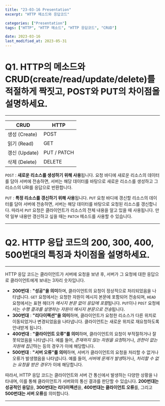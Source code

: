 ```yaml
---
title: "23-03-16 Presentation"
excerpt: "HTTP 메소드와 응답코드"

categories: ["Presentation"]
tags: ["HTTP", "HTTP 메소드", "HTTP 응답코드", "CRUD"]

date: 2023-03-16
last_modified_at: 2023-05-31
---
```


# Q1. HTTP의 메소드와 CRUD(create/read/update/delete)를 적절하게 짝짓고, POST와 PUT의 차이점을 설명하세요.

---

| CRUD          | HTTP        |
| ------------- | ----------- |
| 생성 (Create) | POST        |
| 읽기 (Read)   | GET         |
| 갱신 (Update) | PUT / PATCH |
| 삭제 (Delete) | DELETE      |

`POST` : **새로운 리소스를 생성하기 위해 사용**됩니다. 요청 바디에 새로운 리소스의 데이터를 담아 서버에 전송하면, 서버는 해당 데이터를 바탕으로 새로운 리소스를 생성하고 그 리소스의 URI를 응답으로 반환합니다.

`PUT` : **특정 리소스를 갱신하기 위해 사용**됩니다. `PUT` 요청 바디에 갱신할 리소스의 데이터를 담아 서버에 전송하면, 서버는 해당 데이터를 바탕으로 요청된 리소스를 갱신합니다. 따라서 `PUT` 요청은 클라이언트가 리소스의 전체 내용을 알고 있을 때 사용됩니다. 만약 일부 내용만 갱신하고 싶을 때는 `PATCH` 메소드를 사용할 수 있습니다.

---

# Q2. HTTP 응답 코드의 200, 300, 400, 500번대의 특징과 차이점을 설명하세요.

---

HTTP 응답 코드는 클라이언트가 서버에 요청을 보낸 후, 서버가 그 요청에 대한 응답으로 클라이언트에게 보내는 3자리 숫자입니다.

- **200번대** : **"성공"을 의미**하며, 클라이언트의 요청이 정상적으로 처리되었음을 나타냅니다. `GET` 요청에서는 요청한 자원이 메시지 본문에 포함되어 전송되며, `HEAD` 요청에서는 표현 헤더가 *메시지 본문 없이 응답에 포함*됩니다. `PUT`이나 `POST` 요청에서는 *수행 결과를 설명하는 자원이 메시지 본문으로 전송*됩니다.
- **300번대** : **"리다이렉션"을 의미**하며, 클라이언트가 요청한 리소스가 다른 위치로 이동되었거나 변경되었음을 나타냅니다. 클라이언트는 새로운 위치로 재요청하도록 안내받게 됩니다.
- **400번대** : **"클라이언트 오류"를 의미**하며, 클라이언트의 요청이 부적절하거나 잘못되었음을 나타냅니다. 예를 들어, *존재하지 않는 자원을 요청*하거나, *권한이 없는 자원에 접근*하는 등의 경우가 이에 해당합니다.
- **500번대** : **"서버 오류"를 의미**하며, 서버가 클라이언트의 요청을 처리할 수 없거나 오류가 발생했음을 나타냅니다. 예를 들어, *서버에 문제가 발생*하거나, *처리할 수 없는 요청을 받은 경우*가 이에 해당합니다.

따라서, HTTP 응답 코드는 클라이언트와 서버 간 통신에서 발생하는 다양한 상황을 나타내며, 이를 통해 클라이언트가 서버와의 통신 결과를 판단할 수 있습니다. **200번대는 성공적인 응답**을, **300번대는 리다이렉션**을, **400번대는 클라이언트 오류**를, 그리고 **500번대는 서버 오류**를 의미합니다.



---